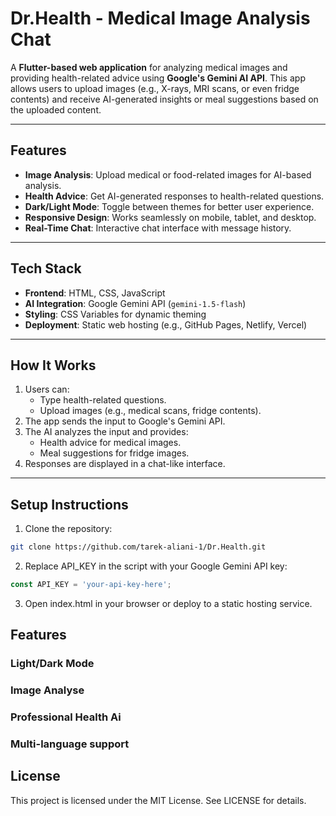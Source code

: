 # Dr.Health - Medical Image Analysis Chat

A **Flutter-based web application** for analyzing medical images and providing health-related advice using **Google's Gemini AI API**. This app allows users to upload images (e.g., X-rays, MRI scans, or even fridge contents) and receive AI-generated insights or meal suggestions based on the uploaded content.

---

## Features
- **Image Analysis**: Upload medical or food-related images for AI-based analysis.
- **Health Advice**: Get AI-generated responses to health-related questions.
- **Dark/Light Mode**: Toggle between themes for better user experience.
- **Responsive Design**: Works seamlessly on mobile, tablet, and desktop.
- **Real-Time Chat**: Interactive chat interface with message history.

---

## Tech Stack
- **Frontend**: HTML, CSS, JavaScript
- **AI Integration**: Google Gemini API (`gemini-1.5-flash`)
- **Styling**: CSS Variables for dynamic theming
- **Deployment**: Static web hosting (e.g., GitHub Pages, Netlify, Vercel)

---

## How It Works
1. Users can:
   - Type health-related questions.
   - Upload images (e.g., medical scans, fridge contents).
2. The app sends the input to Google's Gemini API.
3. The AI analyzes the input and provides:
   - Health advice for medical images.
   - Meal suggestions for fridge images.
4. Responses are displayed in a chat-like interface.

---

## Setup Instructions
1. Clone the repository:
```bash
git clone https://github.com/tarek-aliani-1/Dr.Health.git
```
2. Replace API_KEY in the script with your Google Gemini API key:
```javascript
const API_KEY = 'your-api-key-here';
```
3. Open index.html in your browser or deploy to a static hosting service.

## Features

### Light/Dark Mode
### Image Analyse
### Professional Health Ai
### Multi-language support

## License
This project is licensed under the MIT License. See LICENSE for details.
